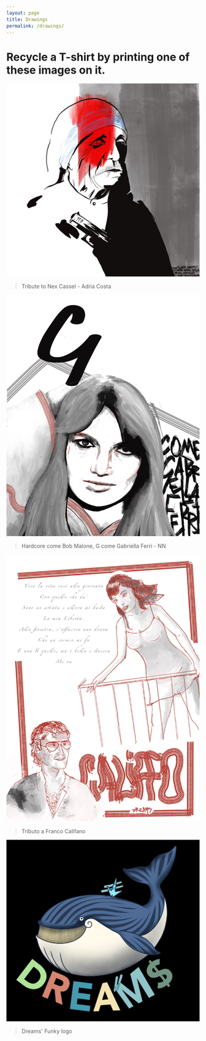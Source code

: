 ```yaml
---
layout: page
title: Drawings
permalink: /drawings/
---
```


# Recycle a T-shirt by printing one of these images on it.

![Nex Cassel](/assets/mt.jpeg)
> Tribute to Nex Cassel - Adria Costa

![Gabriella Ferri](/assets/G.jpeg)
> Hardcore come Bob Malone, G come Gabriella Ferri - NN

![Franco Califano](/assets/califfo.jpeg)
> Tributo a Franco Califano

![Dreams Whale](/assets/dreams_whale.jpeg)
> Dreams' Funky logo

